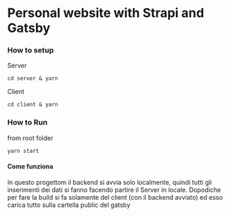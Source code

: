 # Personal website with Strapi and Gatsby

### How to setup

Server
```
cd server & yarn
```

Client
```
cd client & yarn
```


### How to Run
from root folder 
```
yarn start
```


#### Come funziona
In questo progettom il backend si avvia solo localmente, quindi tutti gli inserimenti dei dati si fanno facendo partire il Server in locale.
Dopodiche per fare la build si fa solamente del client (con il backend avviato) ed esso carica tutto sulla cartella public del gatsby